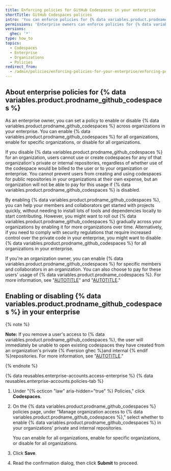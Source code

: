 ```yaml
---
title: Enforcing policies for GitHub Codespaces in your enterprise
shortTitle: GitHub Codespaces policies
intro: 'You can enforce policies for {% data variables.product.prodname_github_codespaces %} within your enterprise''s organizations.'
permissions: 'Enterprise owners can enforce policies for {% data variables.product.prodname_github_codespaces %} in an enterprise.'
versions:
  ghec: '*'
type: how_to
topics:
  - Codespaces
  - Enterprise
  - Organizations
  - Policies
redirect_from:
  - /admin/policies/enforcing-policies-for-your-enterprise/enforcing-policies-for-github-codespaces-in-your-enterprise
---
```


## About enterprise policies for {% data variables.product.prodname_github_codespaces %}

As an enterprise owner, you can set a policy to enable or disable {% data variables.product.prodname_github_codespaces %} across organizations in your enterprise. You can enable {% data variables.product.prodname_github_codespaces %} for all organizations, enable for specific organizations, or disable for all organizations.

If you disable {% data variables.product.prodname_github_codespaces %} for an organization, users cannot use or create codespaces for any of that organization's private or internal repositories, regardless of whether use of the codespace would be billed to the user or to your organization or enterprise. You cannot prevent users from creating and using codespaces for public repositories in your organizations at their own expense, but an organization will not be able to pay for this usage if {% data variables.product.prodname_github_codespaces %} is disabled.

By enabling {% data variables.product.prodname_github_codespaces %}, you can help your members and collaborators get started with projects quickly, without needing to install lots of tools and dependencies locally to start contributing. However, you might want to roll out {% data variables.product.prodname_github_codespaces %} gradually across your organizations by enabling it for more organizations over time. Alternatively, if you need to comply with security regulations that require increased control over the private code in your enterprise, you might want to disable {% data variables.product.prodname_github_codespaces %} for all  organizations in your enterprise.

If you're an organization owner, you can enable {% data variables.product.prodname_github_codespaces %} for specific members and collaborators in an organization. You can also choose to pay for these users' usage of {% data variables.product.prodname_codespaces %}. For more information, see "[AUTOTITLE](/codespaces/managing-codespaces-for-your-organization/enabling-or-disabling-github-codespaces-for-your-organization)" and "[AUTOTITLE](/codespaces/managing-codespaces-for-your-organization/choosing-who-owns-and-pays-for-codespaces-in-your-organization)."

## Enabling or disabling {% data variables.product.prodname_github_codespaces %} in your enterprise

{% note %}

**Note:** If you remove a user's access to {% data variables.product.prodname_github_codespaces %}, the user will immediately be unable to open existing codespaces they have created from an organization's private {% ifversion ghec %}and internal {% endif %}repositories. For more information, see "[AUTOTITLE](/codespaces/managing-codespaces-for-your-organization/enabling-or-disabling-github-codespaces-for-your-organization#about-changing-your-settings)."

{% endnote %}

{% data reusables.enterprise-accounts.access-enterprise %}
{% data reusables.enterprise-accounts.policies-tab %}
1. Under "{% octicon "law" aria-hidden="true" %} Policies," click **Codespaces**.
1. On the {% data variables.product.prodname_github_codespaces %} policies page, under "Manage organization access to {% data variables.product.prodname_github_codespaces %}," select whether to enable {% data variables.product.prodname_github_codespaces %} in your organizations' private and internal repositories.

   You can enable for all organizations, enable for specific organizations, or disable for all organizations.
1. Click **Save**.
1. Read the confirmation dialog, then click **Submit** to proceed.
